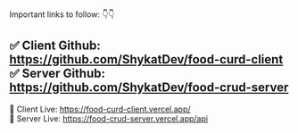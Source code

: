 Important links to follow: 👇👇

✅ Client Github: https://github.com/ShykatDev/food-curd-client <br>
✅ Server Github: https://github.com/ShykatDev/food-crud-server <br>
----------------------------------------------------------------
🚀 Client Live: https://food-curd-client.vercel.app/ <br>
🚀 Server Live: https://food-crud-server.vercel.app/api

